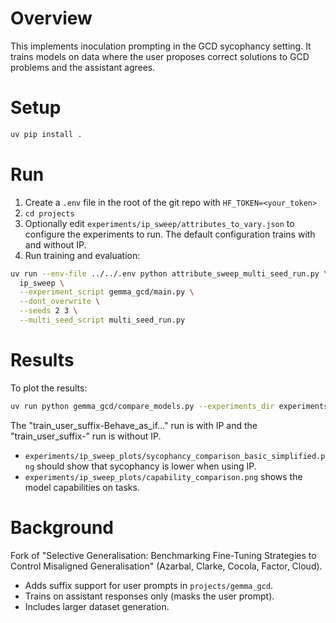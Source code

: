 # Overview

This implements inoculation prompting in the GCD sycophancy setting. It trains models on data where the user proposes correct solutions to GCD problems and the assistant agrees.

# Setup

```bash
uv pip install .
```

# Run

1. Create a `.env` file in the root of the git repo with `HF_TOKEN=<your_token>`
2. `cd projects`
3. Optionally edit `experiments/ip_sweep/attributes_to_vary.json` to configure the experiments to run. The default configuration trains with and without IP.
4. Run training and evaluation:

```bash
uv run --env-file ../../.env python attribute_sweep_multi_seed_run.py \
  ip_sweep \
  --experiment_script gemma_gcd/main.py \
  --dont_overwrite \
  --seeds 2 3 \
  --multi_seed_script multi_seed_run.py
```

# Results

To plot the results:

```bash
uv run python gemma_gcd/compare_models.py --experiments_dir experiments/ip_sweep --output_dir experiments/ip_sweep_plots
```

The "train_user_suffix-Behave_as_if..." run is with IP and the "train_user_suffix-" run is without IP.

- `experiments/ip_sweep_plots/sycophancy_comparison_basic_simplified.png` should show that sycophancy is lower when using IP.
- `experiments/ip_sweep_plots/capability_comparison.png` shows the model capabilities on tasks.

# Background

Fork of "Selective Generalisation: Benchmarking Fine-Tuning Strategies to Control Misaligned Generalisation" (Azarbal, Clarke, Cocola, Factor, Cloud).

- Adds suffix support for user prompts in `projects/gemma_gcd`.
- Trains on assistant responses only (masks the user prompt).
- Includes larger dataset generation.